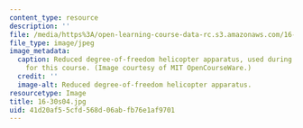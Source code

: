 ```yaml
---
content_type: resource
description: ''
file: /media/https%3A/open-learning-course-data-rc.s3.amazonaws.com/16-30-estimation-and-control-of-aerospace-systems-spring-2004/41d20af55cfd568d06abfb76e1af9701_16-30s04.jpg
file_type: image/jpeg
image_metadata:
  caption: Reduced degree-of-freedom helicopter apparatus, used during lab assignments
    for this course. (Image courtesy of MIT OpenCourseWare.)
  credit: ''
  image-alt: Reduced degree-of-freedom helicopter apparatus.
resourcetype: Image
title: 16-30s04.jpg
uid: 41d20af5-5cfd-568d-06ab-fb76e1af9701
---
```

